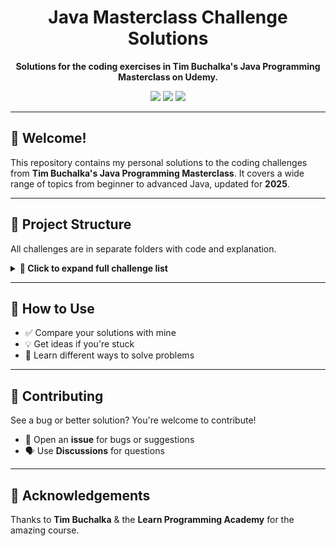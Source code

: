 <div align="center">

  <h1>Java Masterclass Challenge Solutions</h1>

  <p><strong>Solutions for the coding exercises in Tim Buchalka's Java Programming Masterclass on Udemy.</strong></p>

  <img src="https://img.shields.io/badge/Java-8%20to%2021-blue?style=for-the-badge&logo=java" />
  <img src="https://img.shields.io/badge/Challenges-50-green?style=for-the-badge" />
  <img src="https://img.shields.io/badge/License-MIT-purple?style=for-the-badge" />

</div>

<hr>

<h2>👋 Welcome!</h2>

<p>
This repository contains my personal solutions to the coding challenges from <strong>Tim Buchalka's Java Programming Masterclass</strong>.
It covers a wide range of topics from beginner to advanced Java, updated for <strong>2025</strong>.
</p>

---

<h2>📂 Project Structure</h2>

<p>All challenges are in separate folders with code and explanation.</p>

<details>
<summary><b>📁 Click to expand full challenge list</b></summary>
<br>

<ul>
  <li><a href="https://github.com/RazyAnas/Java-Masterclass-Tim-Buchalka-Solutions/tree/main/Challenge%2001%20-%20Positive%2C%20Negative%20or%20Zero">Challenge 01 - Positive, Negative or Zero</a></li>
  <li><a href="https://github.com/RazyAnas/Java-Masterclass-Tim-Buchalka-Solutions/tree/main/Challenge%2002%20-%20Speed%20Converter">Challenge 02 - Speed Converter</a></li>
  <li><a href="https://github.com/RazyAnas/Java-Masterclass-Tim-Buchalka-Solutions/tree/main/Challenge%2003%20-%20MegaBytes%20Converter">Challenge 03 - MegaBytes Converter</a></li>
  <li><a href="https://github.com/RazyAnas/Java-Masterclass-Tim-Buchalka-Solutions/tree/main/Challenge%2004%20-%20Barking%20Dog">Challenge 04 - Barking Dog</a></li>
  <li><a href="https://github.com/RazyAnas/Java-Masterclass-Tim-Buchalka-Solutions/tree/main/Challenge%2005%20-%20Leap%20Year%20Calculator">Challenge 05 - Leap Year Calculator</a></li>
  <li><a href="https://github.com/RazyAnas/Java-Masterclass-Tim-Buchalka-Solutions/tree/main/Challenge%2006%20-%20Decimal%20Comparator">Challenge 06 - Decimal Comparator</a></li>
  <li><a href="https://github.com/RazyAnas/Java-Masterclass-Tim-Buchalka-Solutions/tree/main/Challenge%2007%20-%20Equal%20Sum%20Checker">Challenge 07 - Equal Sum Checker</a></li>
  <li><a href="https://github.com/RazyAnas/Java-Masterclass-Tim-Buchalka-Solutions/tree/main/Challenge%2008%20-%20Teen%20Number%20Checker">Challenge 08 - Teen Number Checker</a></li>
  <li><a href="https://github.com/RazyAnas/Java-Masterclass-Tim-Buchalka-Solutions/tree/main/Challenge%2009%20-%20Area%20Calculator">Challenge 09 - Area Calculator</a></li>
  <li><a href="https://github.com/RazyAnas/Java-Masterclass-Tim-Buchalka-Solutions/tree/main/Challenge%2010%20-%20Minutes%20to%20Years%20and%20Days%20Calculator">Challenge 10 - Minutes to Years and Days Calculator</a></li>
  <li><a href="https://github.com/RazyAnas/Java-Masterclass-Tim-Buchalka-Solutions/tree/main/Challenge%2011%20-%20Equality%20Printer">Challenge 11 - Equality Printer</a></li>
  <li><a href="https://github.com/RazyAnas/Java-Masterclass-Tim-Buchalka-Solutions/tree/main/Challenge%2012%20-%20Playing%20Cat">Challenge 12 - Playing Cat</a></li>
  <li><a href="https://github.com/RazyAnas/Java-Masterclass-Tim-Buchalka-Solutions/tree/main/Challenge%2013%20-%20Number%20In%20Word">Challenge 13 - Number In Word</a></li>
  <li><a href="https://github.com/RazyAnas/Java-Masterclass-Tim-Buchalka-Solutions/tree/main/Challenge%2014%20-%20Number%20Of%20Days%20In%20Month">Challenge 14 - Number Of Days In Month</a></li>
  <li><a href="https://github.com/RazyAnas/Java-Masterclass-Tim-Buchalka-Solutions/tree/main/Challenge%2015%20-%20Sum%20Odd">Challenge 15 - Sum Odd</a></li>
  <li><a href="https://github.com/RazyAnas/Java-Masterclass-Tim-Buchalka-Solutions/tree/main/Challenge%2016%20-%20Number%20Palindrome">Challenge 16 - Number Palindrome</a></li>
  <li><a href="https://github.com/RazyAnas/Java-Masterclass-Tim-Buchalka-Solutions/tree/main/Challenge%2017%20-%20First%20And%20Last%20Digit%20Sum">Challenge 17 - First And Last Digit Sum</a></li>
  <li><a href="https://github.com/RazyAnas/Java-Masterclass-Tim-Buchalka-Solutions/tree/main/Challenge%2018%20-%20Even%20Digit%20Sum">Challenge 18 - Even Digit Sum</a></li>
  <li><a href="https://github.com/RazyAnas/Java-Masterclass-Tim-Buchalka-Solutions/tree/main/Challenge%2019%20-%20Shared%20Digit">Challenge 19 - Shared Digit</a></li>
  <li><a href="https://github.com/RazyAnas/Java-Masterclass-Tim-Buchalka-Solutions/tree/main/Challenge%2020%20-%20Last%20Digit%20Checker">Challenge 20 - Last Digit Checker</a></li>
  <li><a href="https://github.com/RazyAnas/Java-Masterclass-Tim-Buchalka-Solutions/tree/main/Challenge%2021%20-%20Greatest%20Common%20Divisor">Challenge 21 - Greatest Common Divisor</a></li>
  <li><a href="https://github.com/RazyAnas/Java-Masterclass-Tim-Buchalka-Solutions/tree/main/Challenge%2022%20-%20All%20Factors">Challenge 22 - All Factors</a></li>
  <li><a href="https://github.com/RazyAnas/Java-Masterclass-Tim-Buchalka-Solutions/tree/main/Challenge%2023%20-%20Perfect%20Number">Challenge 23 - Perfect Number</a></li>
  <li><a href="https://github.com/RazyAnas/Java-Masterclass-Tim-Buchalka-Solutions/tree/main/Challenge%2024%20-%20Number%20To%20Words">Challenge 24 - Number To Words</a></li>
  <li><a href="https://github.com/RazyAnas/Java-Masterclass-Tim-Buchalka-Solutions/tree/main/Challenge%2025%20-%20Flour%20Pack%20Problem">Challenge 25 - Flour Pack Problem</a></li>
  <li><a href="https://github.com/RazyAnas/Java-Masterclass-Tim-Buchalka-Solutions/tree/main/Challenge%2026%20-%20Largest%20Prime">Challenge 26 - Largest Prime</a></li>
  <li><a href="https://github.com/RazyAnas/Java-Masterclass-Tim-Buchalka-Solutions/tree/main/Challenge%2027%20-%20Diagonal%20Star">Challenge 27 - Diagonal Star</a></li>
  <li><a href="https://github.com/RazyAnas/Java-Masterclass-Tim-Buchalka-Solutions/tree/main/Challenge%2028%20-%20Input%20Calculator">Challenge 28 - Input Calculator</a></li>
  <li><a href="https://github.com/RazyAnas/Java-Masterclass-Tim-Buchalka-Solutions/tree/main/Challenge%2029%20-%20Paint%20Job">Challenge 29 - Paint Job</a></li>
  <li><a href="https://github.com/RazyAnas/Java-Masterclass-Tim-Buchalka-Solutions/tree/main/Challenge%2030%20-%20Sum%20Calculator">Challenge 30 - Sum Calculator</a></li>
  <li><a href="https://github.com/RazyAnas/Java-Masterclass-Tim-Buchalka-Solutions/tree/main/Challenge%2031%20-%20Person">Challenge 31 - Person</a></li>
  <li><a href="https://github.com/RazyAnas/Java-Masterclass-Tim-Buchalka-Solutions/tree/main/Challenge%2032%20-%20Wall%20Area">Challenge 32 - Wall Area</a></li>
  <li><a href="https://github.com/RazyAnas/Java-Masterclass-Tim-Buchalka-Solutions/tree/main/Challenge%2033%20-%20Point">Challenge 33 - Point</a></li>
  <li><a href="https://github.com/RazyAnas/Java-Masterclass-Tim-Buchalka-Solutions/tree/main/Challenge%2034%20-%20Carpet%20Cost%20Calculator">Challenge 34 - Carpet Cost Calculator</a></li>
  <li><a href="https://github.com/RazyAnas/Java-Masterclass-Tim-Buchalka-Solutions/tree/main/Challenge%2035%20-%20Complex%20Operation">Challenge 35 - Complex Operation</a></li>
  <li><a href="https://github.com/RazyAnas/Java-Masterclass-Tim-Buchalka-Solutions/tree/main/Challenge%2036%20-%20Cylinder">Challenge 36 - Cylinder</a></li>
  <li><a href="https://github.com/RazyAnas/Java-Masterclass-Tim-Buchalka-Solutions/tree/main/Challenge%2037%20-%20Pool%20Area">Challenge 37 - Pool Area</a></li>
  <li><a href="https://github.com/RazyAnas/Java-Masterclass-Tim-Buchalka-Solutions/tree/main/Challenge%2038%20-%20Composition">Challenge 38 - Composition</a></li>
  <li><a href="https://github.com/RazyAnas/Java-Masterclass-Tim-Buchalka-Solutions/tree/main/Challenge%2039%20-%20Encapsulation">Challenge 39 - Encapsulation</a></li>
  <li><a href="https://github.com/RazyAnas/Java-Masterclass-Tim-Buchalka-Solutions/tree/main/Challenge%2040%20-%20Polymorphism">Challenge 40 - Polymorphism</a></li>
  <li><a href="https://github.com/RazyAnas/Java-Masterclass-Tim-Buchalka-Solutions/tree/main/Challenge%2041%20-%20Bill's%20Burgers">Challenge 41 - Bill's Burgers</a></li>
  <li><a href="https://github.com/RazyAnas/Java-Masterclass-Tim-Buchalka-Solutions/tree/main/Challenge%2042%20-%20Sorted%20Array">Challenge 42 - Sorted Array</a></li>
  <li><a href="https://github.com/RazyAnas/Java-Masterclass-Tim-Buchalka-Solutions/tree/main/Challenge%2043%20-%20Minimum%20Element">Challenge 43 - Minimum Element</a></li>
  <li><a href="https://github.com/RazyAnas/Java-Masterclass-Tim-Buchalka-Solutions/tree/main/Challenge%2044%20-%20Reverse%20Array">Challenge 44 - Reverse Array</a></li>
  <li><a href="https://github.com/RazyAnas/Java-Masterclass-Tim-Buchalka-Solutions/tree/main/Challenge%2045%20-%20Mobile%20Phone">Challenge 45 - Mobile Phone</a></li>
  <li><a href="https://github.com/RazyAnas/Java-Masterclass-Tim-Buchalka-Solutions/tree/main/Challenge%2046%20-%20Bank">Challenge 46 - Bank</a></li>
  <li><a href="https://github.com/RazyAnas/Java-Masterclass-Tim-Buchalka-Solutions/tree/main/Challenge%2047%20-%20Playlist">Challenge 47 - Playlist</a></li>
  <li><a href="https://github.com/RazyAnas/Java-Masterclass-Tim-Buchalka-Solutions/tree/main/Challenge%2048%20-%20Interface">Challenge 48 - Interface</a></li>
  <li><a href="https://github.com/RazyAnas/Java-Masterclass-Tim-Buchalka-Solutions/tree/main/Challenge%2049%20-%20Playlist%20(Inner%20Class)">Challenge 49 - Playlist (Inner Class)</a></li>
  <li><a href="https://github.com/RazyAnas/Java-Masterclass-Tim-Buchalka-Solutions/tree/main/Challenge%2050%20-%20Abstract%20Class">Challenge 50 - Abstract Class</a></li>
</ul>

</details>

---

<h2>🚀 How to Use</h2>

<ul>
  <li>✅ Compare your solutions with mine</li>
  <li>💡 Get ideas if you're stuck</li>
  <li>🧠 Learn different ways to solve problems</li>
</ul>

---

<h2>🤝 Contributing</h2>

<p>See a bug or better solution? You're welcome to contribute!</p>
<ul>
  <li>📌 Open an <strong>issue</strong> for bugs or suggestions</li>
  <li>🗣️ Use <strong>Discussions</strong> for questions</li>
</ul>

---

<h2>🙏 Acknowledgements</h2>

<p>Thanks to <strong>Tim Buchalka</strong> & the <strong>Learn Programming Academy</strong> for the amazing course.</p>



<!--
SEO Keywords:
Java Programming Masterclass
Tim Buchalka
Udemy Java Course
Java Challenge Solutions
Object Oriented Programming in Java
Java Exercises Solved
Java Masterclass Solutions GitHub
Tim Buchalka java question solutions
Tim Buchalka solutions
java soltuions
Java Programming  
Java Course  
Java Masterclass  
Tim Buchalka  
Udemy Java Course  
Java for Beginners  
Learn Java  
Java Coding  
Java Exercises  
Java Practice  
Java Challenges  
Java Solutions  
Solved Java Programs  
Java Projects  
Object Oriented Programming  
Java OOP  
OOP in Java  
Java Concepts  
Core Java  
Java Assignments  
Java Programming Masterclass  
Coding in Java  
Java Examples  
Java Code Practice  
Udemy Java Masterclass  
Java Classes and Objects  
Java Language  
Java Programming Language  
Java Programming Exercises  
Java Full Course  
Java Udemy  
Java Learning Path  
Java Online Course  
Java Course GitHub  
Java Project GitHub  
Java Development  
Java Code Repository  
Best Java Course  
Top Java Course  
Java Roadmap  
Java Tasks  
Java Programming Tasks  
Tim Buchalka Course  
Tim Buchalka Java  
Java Study Material  
Java Code Base  
Java Mini Projects  
Java Learning Repository  
Java Real World Problems  
Java With Solutions  
Java Coding Questions  
Java With Answers  
Java Debugging  
Java Code Solutions  
Java Questions Solved  
Java Beginner Friendly  
Java Programming Guide  
Java Revision  
Java Developer Practice  
Java Mastery  
Java Code Examples  
Java Loop Challenges  
Java String Challenges  
Java Collection Challenges  
Java Arrays Practice  
Java Course Solutions  
Tim Buchalka GitHub  
Java Best Practices  
Java Problem Solving  
Learn OOP Java  
Java Course Notes  
Java Online Challenges  
Java Practice Sets  
Java Interview Prep  
Java Recap  
Java Course Walkthrough  
Java Class Projects  
Practice Java Coding  
Learn Java Fast  
Java Source Code  
Java Tips  
Java Guide GitHub  
Java from Scratch  
Java GitHub Projects  
Java Logical Questions  
Java Assignments GitHub  
Coding Interview Java  
Java Programming Demos  
Simple Java Programs  
Advanced Java Coding  
Java for Students  
Java Revision Notes  
Udemy Programming Course  
Java GitHub Repo  
Java Problem Sets  
Java Learner Notes  
Java Snippets  
Java Study Projects  
Java Example Repository
java masterclass github
java masterclass repo
-->
